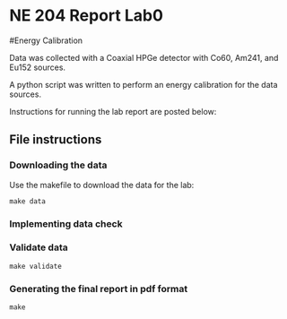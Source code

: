 # NE 204 Report Lab0

#Energy Calibration

Data was collected with a Coaxial HPGe detector with Co60,
Am241, and Eu152 sources.

A python script was written to perform an energy calibration for the data
sources.

Instructions for running the lab report are posted below:

## File instructions

### Downloading the data

Use the makefile to download the data for the lab:

```
make data

```
### Implementing data check

### Validate data

```
make validate
```

### Generating the final report in pdf format

```
make
```
